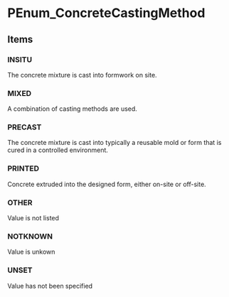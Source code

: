 # PEnum_ConcreteCastingMethod

## Items

### INSITU

The concrete mixture is cast into formwork on site.

### MIXED

A combination of casting methods are used.

### PRECAST

The concrete mixture is cast into typically a reusable mold or form that is cured in a controlled environment.

### PRINTED

Concrete extruded into the designed form, either on-site or off-site.

### OTHER

Value is not listed

### NOTKNOWN

Value is unkown

### UNSET

Value has not been specified
